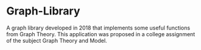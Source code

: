 # Graph-Library
A graph library developed in 2018 that implements some useful functions from Graph Theory. This application was proposed in a college assignment of the subject Graph Theory and Model.
